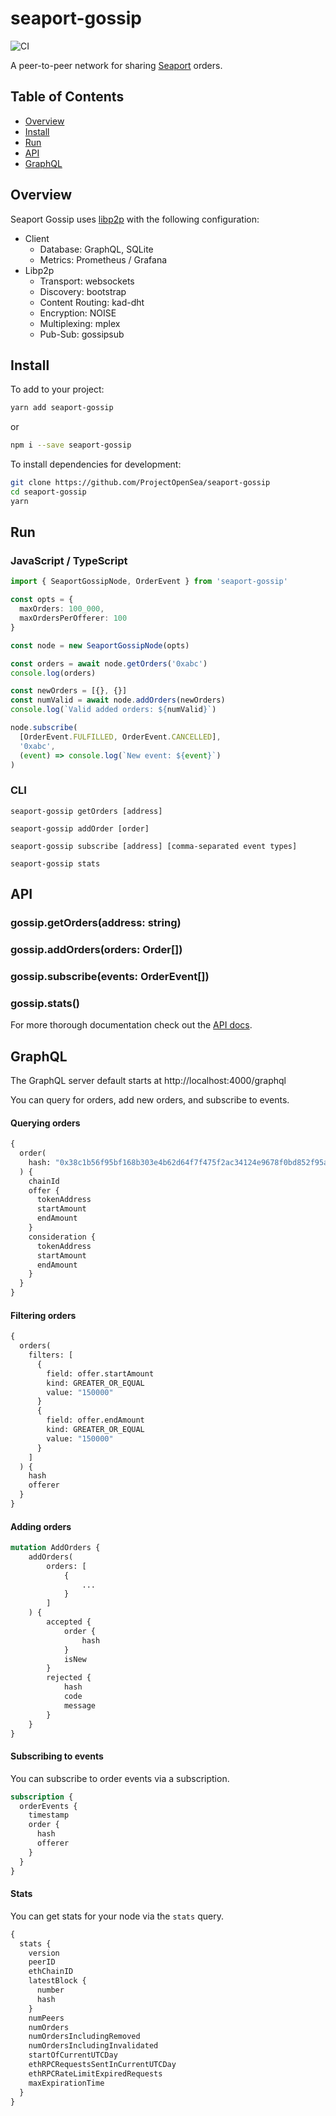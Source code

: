 # seaport-gossip

![CI][github-actions-badge]

A peer-to-peer network for sharing [Seaport][seaport-repo] orders.

## Table of Contents

- [Overview](#overview)
- [Install](#install)
- [Run](#run)
- [API](#api)
- [GraphQL](#graphql)

## Overview

Seaport Gossip uses [libp2p][libp2p-website] with the following configuration:

- Client
  - Database: GraphQL, SQLite
  - Metrics: Prometheus / Grafana
- Libp2p
  - Transport: websockets 
  - Discovery: bootstrap
  - Content Routing: kad-dht
  - Encryption: NOISE
  - Multiplexing: mplex
  - Pub-Sub: gossipsub

## Install

To add to your project:

```bash
yarn add seaport-gossip
```

or

```bash
npm i --save seaport-gossip
```

To install dependencies for development:

```bash
git clone https://github.com/ProjectOpenSea/seaport-gossip
cd seaport-gossip
yarn
```

## Run

### JavaScript / TypeScript

```typescript
import { SeaportGossipNode, OrderEvent } from 'seaport-gossip'

const opts = {
  maxOrders: 100_000,
  maxOrdersPerOfferer: 100
}

const node = new SeaportGossipNode(opts)

const orders = await node.getOrders('0xabc')
console.log(orders)

const newOrders = [{}, {}]
const numValid = await node.addOrders(newOrders)
console.log(`Valid added orders: ${numValid}`)

node.subscribe(
  [OrderEvent.FULFILLED, OrderEvent.CANCELLED],
  '0xabc',
  (event) => console.log(`New event: ${event}`)
)
```

### CLI

`seaport-gossip getOrders [address]`

`seaport-gossip addOrder [order]`

`seaport-gossip subscribe [address] [comma-separated event types]`

`seaport-gossip stats`

## API

### gossip.getOrders(address: string)

### gossip.addOrders(orders: Order[])

### gossip.subscribe(events: OrderEvent[])

### gossip.stats()

For more thorough documentation check out the [API docs][api-docs].

## GraphQL

The GraphQL server default starts at http://localhost:4000/graphql

You can query for orders, add new orders, and subscribe to events.

#### Querying orders

```graphql
{
  order(
    hash: "0x38c1b56f95bf168b303e4b62d64f7f475f2ac34124e9678f0bd852f95a4ca377"
  ) {
    chainId
    offer {
      tokenAddress
      startAmount
      endAmount
    }
    consideration {
      tokenAddress
      startAmount
      endAmount
    }
  }
}
```

#### Filtering orders

```graphql
{
  orders(
    filters: [
      {
        field: offer.startAmount
        kind: GREATER_OR_EQUAL
        value: "150000"
      }
      {
        field: offer.endAmount
        kind: GREATER_OR_EQUAL
        value: "150000"
      }
    ]
  ) {
    hash
    offerer
  }
}
```

#### Adding orders

```graphql
mutation AddOrders {
    addOrders(
        orders: [
            {
                ...
            }
        ]
    ) {
        accepted {
            order {
                hash
            }
            isNew
        }
        rejected {
            hash
            code
            message
        }
    }
}
```

#### Subscribing to events

You can subscribe to order events via a subscription.

```graphql
subscription {
  orderEvents {
    timestamp
    order {
      hash
      offerer
    }
  }
}
```

#### Stats

You can get stats for your node via the `stats` query.

```graphql
{
  stats {
    version
    peerID
    ethChainID
    latestBlock {
      number
      hash
    }
    numPeers
    numOrders
    numOrdersIncludingRemoved
    numOrdersIncludingInvalidated
    startOfCurrentUTCDay
    ethRPCRequestsSentInCurrentUTCDay
    ethRPCRateLimitExpiredRequests
    maxExpirationTime
  }
}
```

[seaport-repo]: https://github.com/ProjectOpenSea/seaport
[api-docs]: ./docs
[libp2p-website]: https://libp2p.io/
[github-actions-badge]: https://github.com/ProjectOpenSea/seaport-gossip/actions/workflows/test.yml/badge.svg?branch=main